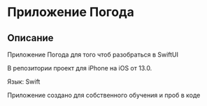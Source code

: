 # Приложение Погода
## Описание

Приложение Погода для того чтоб разобраться в SwiftUI

В репозитории проект для iPhone на iOS от 13.0.

Язык: Swift

Приложение создано для собственного обучения и проб в коде
